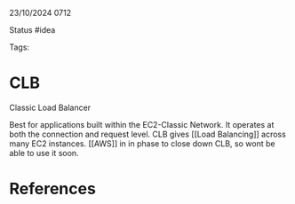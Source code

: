 23/10/2024 0712

Status #idea

Tags:

# CLB

Classic Load Balancer

Best for applications built within the EC2-Classic Network. It operates at both the connection and request level. CLB gives [[Load Balancing]] across many EC2 instances.
[[AWS]] in in phase to close down CLB, so wont be able to use it soon.


# References
